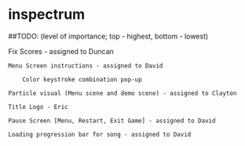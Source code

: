 # inspectrum

##TODO: (level of importance; top - highest, bottom - lowest)

  Fix Scores - assigned to Duncan
  
	Menu Screen instructions - assigned to David
	
		Color keystroke combination pop-up
		
	Particle visual (Menu scene and demo scene) - assigned to Clayton
	
	Title Logo - Eric
	
	Pause Screen [Menu, Restart, Exit Game] - assigned to David
	
	Loading progression bar for song - assigned to David
	
